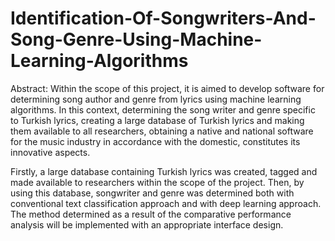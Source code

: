 # Identification-Of-Songwriters-And-Song-Genre-Using-Machine-Learning-Algorithms
Abstract:
Within the scope of this project, it is aimed to develop software for
determining song author and genre from lyrics using machine learning algorithms. In this context, determining the song writer and genre specific to Turkish lyrics, creating a large database of Turkish lyrics and making them available to all researchers, obtaining a native and national software for the music industry in accordance with the domestic, constitutes its innovative aspects.

Firstly, a large database containing Turkish lyrics was created, tagged and made available to researchers within the scope of the project. Then, by using this database, songwriter and genre was determined both with conventional text classification approach and with deep learning approach. The method determined as a result of the comparative performance analysis will be implemented with an appropriate interface design.

